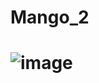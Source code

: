 # Mango_2



# ![image](https://user-images.githubusercontent.com/97511839/229289582-492ad357-6169-48c9-a52b-12a74bbd0f8e.png)
